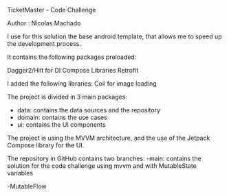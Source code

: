 TicketMaster  - Code Challenge

Author : Nicolas Machado

I use for this solution the base android template, that allows me to speed up the development process.

It contains the following packages preloaded:

Dagger2/Hilt for DI
Compose Libraries
Retrofit

I added the following libraries:
Coil for image loading


The project is divided in 3 main packages:
- data: contains the data sources and the repository
- domain: contains the use cases
- ui: contains the UI components

The project is using the MVVM architecture, and the use of the Jetpack Compose library for the UI.

The repository in GitHub contains two branches:
-main: contains the solution for the code challenge using  mvvm and with MutableState variables

-MutableFlow